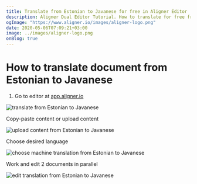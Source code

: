 ```yaml
---
title: Translate from Estonian to Javanese for free in Aligner Editor
description: Aligner Dual Editor Tutorial. How to translate for free from Estonian to Javanese. Aligner is multilingual document management platform. 
ogImage: "https://www.aligner.io/images/aligner-logo.png"
date: 2020-05-06T07:09:21+03:00
image: ../images/aligner-logo.png
onBlog: true
---
```


# How to translate document from Estonian to Javanese

1. Go to editor at [app.aligner.io](https://app.aligner.io "Aligner App web page")

![translate from Estonian to Javanese](../aligner-blank-editor.png "translate from Estonian to Javanese")

Copy-paste content or upload content

![upload content from Estonian to Javanese](../aligner-uploaded-document.png "upload content from Estonian to Javanese")

Choose desired language

![choose machine translation from Estonian to Javanese](../aligner-language-dropdown.png "choose machine translation from Estonian to Javanese")

Work and edit 2 documents in parallel

![edit translation from Estonian to Javanese](../aligner-double-sitded-editor.png "edit translation from Estonian to Javanese")

